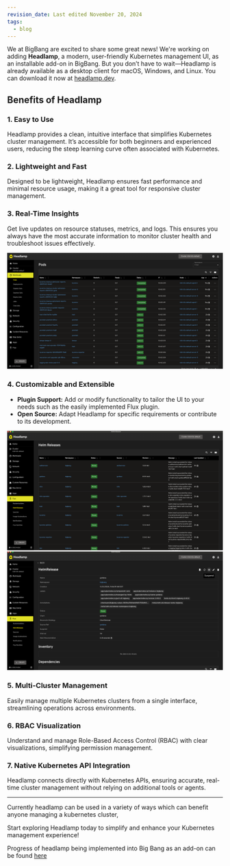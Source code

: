 ```yaml
---
revision_date: Last edited November 20, 2024
tags:
  - blog
---
```

We at BigBang are excited to share some great news! We're working on adding **Headlamp**, a modern, user-friendly Kubernetes management UI, as an installable add-on in BigBang. But you don’t have to wait—Headlamp is already available as a desktop client for macOS, Windows, and Linux. You can download it now at [headlamp.dev](https://headlamp.dev/#download-platforms).  

## Benefits of Headlamp

### 1. **Easy to Use**
Headlamp provides a clean, intuitive interface that simplifies Kubernetes cluster management. It’s accessible for both beginners and experienced users, reducing the steep learning curve often associated with Kubernetes.

### 2. **Lightweight and Fast**
Designed to be lightweight, Headlamp ensures fast performance and minimal resource usage, making it a great tool for responsive cluster management.

### 3. **Real-Time Insights**
Get live updates on resource statuses, metrics, and logs. This ensures you always have the most accurate information to monitor cluster health and troubleshoot issues effectively.

![Alt text](assets/images/UI-for-your-K8s-Cluster/pods_snapshot.png)

### 4. **Customizable and Extensible**
- **Plugin Support:** Add or modify functionality to tailor the UI to your needs such as the easily implemented Flux plugin.
- **Open Source:** Adapt Headlamp for specific requirements or contribute to its development.  

![Alt text](assets/images/UI-for-your-K8s-Cluster/flux_hr_snapshot.png)
![Alt text](assets/images/UI-for-your-K8s-Cluster/flux_actions.png)


### 5. **Multi-Cluster Management**
Easily manage multiple Kubernetes clusters from a single interface, streamlining operations across environments.

### 6. **RBAC Visualization**
Understand and manage Role-Based Access Control (RBAC) with clear visualizations, simplifying permission management.

### 7. **Native Kubernetes API Integration**
Headlamp connects directly with Kubernetes APIs, ensuring accurate, real-time cluster management without relying on additional tools or agents.

---

Currently headlamp can be used in a variety of ways which can benefit anyone managing a kubernetes cluster, 

Start exploring Headlamp today to simplify and enhance your Kubernetes management experience!

Progress of headlamp being implemented into Big Bang as an add-on can be found [here](https://repo1.dso.mil/big-bang/product/bbtoc/-/issues/144)